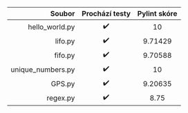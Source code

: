 <table>
<thead>
<tr><th style="text-align: right;">           Soubor</th><th style="text-align: center;"> Prochází testy </th><th style="text-align: center;"> Pylint skóre </th></tr>
</thead>
<tbody>
<tr><td style="text-align: right;">   hello_world.py</td><td style="text-align: center;">       ✔️       </td><td style="text-align: center;">      10      </td></tr>
<tr><td style="text-align: right;">          lifo.py</td><td style="text-align: center;">       ✔️       </td><td style="text-align: center;">   9.71429    </td></tr>
<tr><td style="text-align: right;">          fifo.py</td><td style="text-align: center;">       ✔️       </td><td style="text-align: center;">   9.70588    </td></tr>
<tr><td style="text-align: right;">unique_numbers.py</td><td style="text-align: center;">       ✔️       </td><td style="text-align: center;">      10      </td></tr>
<tr><td style="text-align: right;">           GPS.py</td><td style="text-align: center;">       ✔️       </td><td style="text-align: center;">   9.20635    </td></tr>
<tr><td style="text-align: right;">         regex.py</td><td style="text-align: center;">       ✔️       </td><td style="text-align: center;">     8.75     </td></tr>
</tbody>
</table>